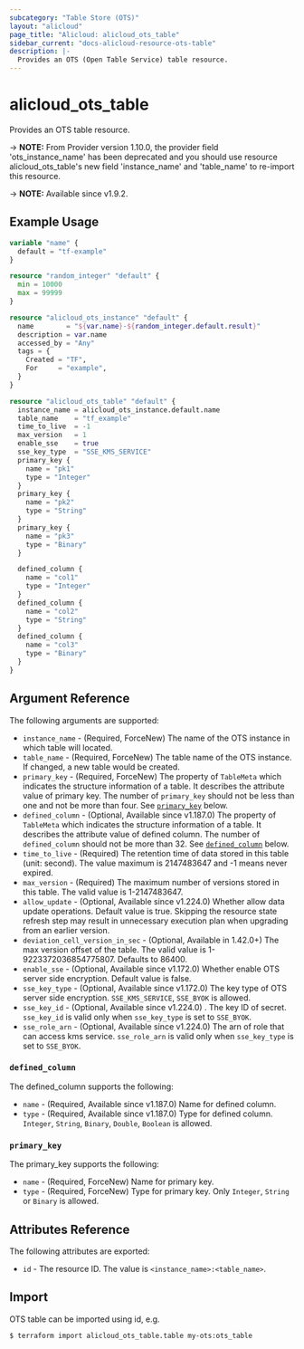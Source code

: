 ```yaml
---
subcategory: "Table Store (OTS)"
layout: "alicloud"
page_title: "Alicloud: alicloud_ots_table"
sidebar_current: "docs-alicloud-resource-ots-table"
description: |-
  Provides an OTS (Open Table Service) table resource.
---
```


# alicloud_ots_table

Provides an OTS table resource.

-> **NOTE:** From Provider version 1.10.0, the provider field 'ots_instance_name' has been deprecated and
you should use resource alicloud_ots_table's new field 'instance_name' and 'table_name' to re-import this resource.

-> **NOTE:** Available since v1.9.2.

## Example Usage

```terraform
variable "name" {
  default = "tf-example"
}

resource "random_integer" "default" {
  min = 10000
  max = 99999
}

resource "alicloud_ots_instance" "default" {
  name        = "${var.name}-${random_integer.default.result}"
  description = var.name
  accessed_by = "Any"
  tags = {
    Created = "TF",
    For     = "example",
  }
}

resource "alicloud_ots_table" "default" {
  instance_name = alicloud_ots_instance.default.name
  table_name    = "tf_example"
  time_to_live  = -1
  max_version   = 1
  enable_sse    = true
  sse_key_type  = "SSE_KMS_SERVICE"
  primary_key {
    name = "pk1"
    type = "Integer"
  }
  primary_key {
    name = "pk2"
    type = "String"
  }
  primary_key {
    name = "pk3"
    type = "Binary"
  }

  defined_column {
    name = "col1"
    type = "Integer"
  }
  defined_column {
    name = "col2"
    type = "String"
  }
  defined_column {
    name = "col3"
    type = "Binary"
  }
}
```

## Argument Reference

The following arguments are supported:

* `instance_name` - (Required, ForceNew) The name of the OTS instance in which table will located.
* `table_name` - (Required, ForceNew) The table name of the OTS instance. If changed, a new table would be created.
* `primary_key` - (Required, ForceNew) The property of `TableMeta` which indicates the structure information of a table. It describes the attribute value of primary key. The number of `primary_key` should not be less than one and not be more than four. See [`primary_key`](#primary_key) below.
* `defined_column` - (Optional, Available since v1.187.0) The property of `TableMeta` which indicates the structure information of a table. It describes the attribute value of defined column. The number of `defined_column` should not be more than 32. See [`defined_column`](#defined_column) below.
* `time_to_live` - (Required) The retention time of data stored in this table (unit: second). The value maximum is 2147483647 and -1 means never expired.
* `max_version` - (Required) The maximum number of versions stored in this table. The valid value is 1-2147483647.
* `allow_update` - (Optional, Available since v1.224.0) Whether allow data update operations. Default value is true. Skipping the resource state refresh step may result in unnecessary execution plan when upgrading from an earlier version.
* `deviation_cell_version_in_sec` - (Optional, Available in 1.42.0+) The max version offset of the table. The valid value is 1-9223372036854775807. Defaults to 86400.
* `enable_sse` - (Optional, Available since v1.172.0) Whether enable OTS server side encryption. Default value is false.
* `sse_key_type` - (Optional, Available since v1.172.0) The key type of OTS server side encryption. `SSE_KMS_SERVICE`, `SSE_BYOK` is allowed.
* `sse_key_id` - (Optional, Available since v1.224.0) . The key ID of secret. `sse_key_id` is valid only when `sse_key_type` is set to `SSE_BYOK`.
* `sse_role_arn` - (Optional, Available since v1.224.0) The arn of role that can access kms service. `sse_role_arn` is valid only when `sse_key_type` is set to `SSE_BYOK`.

### `defined_column`

The defined_column supports the following:
* `name` - (Required, Available since v1.187.0) Name for defined column.
* `type` - (Required, Available since v1.187.0) Type for defined column. `Integer`, `String`, `Binary`, `Double`, `Boolean` is allowed.

### `primary_key`

The primary_key supports the following:
* `name` - (Required, ForceNew) Name for primary key.
* `type` - (Required, ForceNew) Type for primary key. Only `Integer`, `String` or `Binary` is allowed.

## Attributes Reference

The following attributes are exported:

* `id` - The resource ID. The value is `<instance_name>:<table_name>`.

## Import

OTS table can be imported using id, e.g.

```shell
$ terraform import alicloud_ots_table.table my-ots:ots_table
```

